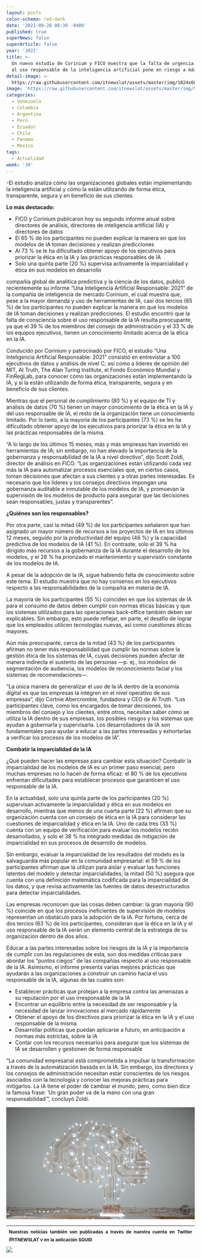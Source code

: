 ```yaml
---
layout: posts
color-schema: red-dark
date: '2021-09-28 08:30 -0400'
published: true
superNews: false
superArticle: false
year: '2021'
title: >-
  Un nuevo estudio de Corinium y FICO muestra que la falta de urgencia en torno
  al uso responsable de la inteligencia artificial pone en riesgo a más empresas
detail-image: >-
  https://raw.githubusercontent.com/itnewslat/assets/master/img/1024x680/AI-g.jpg
image: 'https://raw.githubusercontent.com/itnewslat/assets/master/img/540x320/AI-p.jpg'
categories:
  - Venezuela
  - Colombia
  - Argentina
  - Perú
  - Ecuador
  - Chile
  - Panama
  - Mexico
tags:
  - Actualidad
week: '39'
---
```

-El estudio analiza cómo las organizaciones globales están implementando la inteligencia artificial y cómo la están utilizando de forma ética, transparente, segura y en beneficio de sus clientes 

**Lo más destacado:**

- FICO y Corinium publicaron hoy su segundo informe anual sobre directores de análisis, directores de inteligencia artificial (IA) y directores de datos
- El 65 % de los participantes no pueden explicar la manera en que los modelos de IA toman decisiones y realizan predicciones 
- Al 73 % se le ha dificultado obtener apoyo de los ejecutivos para priorizar la ética en la IA y las prácticas responsables de IA  
- Solo una quinta parte (20 %) supervisa activamente la imparcialidad y ética en sus modelos en desarrollo

 compañía global de analítica predictiva y la ciencia de los datos, publicó recientemente su informe “Una Inteligencia Artificial Responsable: 2021” de la compañía de inteligencia de mercado Corinium, el cual muestra que, pese a la mayor demanda y uso de herramientas de IA, casi dos tercios (65 %) de los participantes no pueden explicar la manera en que los modelos de IA toman decisiones y realizan predicciones. El estudio encontró que la falta de consciencia sobre el uso responsable de la IA resulta preocupante, ya que el 39 % de los miembros del consejo de administración y el 33 % de los equipos ejecutivos, tienen un conocimiento limitado acerca de la ética en la IA.

Conducido por Corinium y patrocinado por FICO, el estudio “Una Inteligencia Artificial Responsable: 2021”  consistió en entrevistar a 100 ejecutivos de datos y análisis de nivel C; así como a líderes de opinión del MIT, AI Truth, The Alan Turing Institute, el Fondo Económico Mundial y FinRegLab, para conocer cómo las organizaciones están implementando la IA, y si la están utilizando de forma ética, transparente, segura y en beneficio de sus clientes. 

Mientras que el personal de cumplimiento (80 %) y el equipo de TI y análisis de datos (70 %) tienen un mayor conocimiento de la ética en la IA y del uso responsable de IA, el resto de la organización tiene un conocimiento limitado. Por lo tanto, a la mayoría de los participantes (73 %) se les ha dificultado obtener apoyo de los ejecutivos para priorizar la ética en la IA y las prácticas responsables de la misma.

“A lo largo de los últimos 15 meses, más y más empresas han invertido en herramientas de IA; sin embargo, no han elevado la importancia de la gobernanza y responsabilidad de la IA a nivel directivo”, dijo Scott Zoldi, director de análisis en FICO. “Las organizaciones están utilizando cada vez más la IA para automatizar procesos esenciales que, en ciertos casos, toman decisiones que afectan a sus clientes y a otras partes interesadas. Es necesario que los líderes y los consejos directivos impongan una gobernanza auditable e inmutable de los modelos de IA, y promuevan la supervisión de los modelos de producto para asegurar que las decisiones sean responsables, justas y transparentes”.

**¿Quiénes son los responsables?**

Por otra parte, casi la mitad (49 %) de los participantes señalaron que han asignado un mayor número de recursos a los proyectos de IA en los últimos 12 meses, seguido por la productividad del equipo (46 %) y la capacidad predictiva de los modelos de IA (41 %). En contraste, solo el 39 % ha dirigido más recursos a la gobernanza de la IA durante el desarrollo de los modelos, y el 28 % ha priorizado el mantenimiento y supervisión constante de los modelos de IA.

A pesar de la adopción de la IA, sigue habiendo falta de conocimiento sobre este tema. El estudio muestra que no hay consenso en los ejecutivos respecto a las responsabilidades de la compañía en materia de IA. 

La mayoría de los participantes (55 %) coinciden en que los sistemas de IA para el consumo de datos deben cumplir con normas éticas básicas y que los sistemas utilizados para las operaciones back-office también deben ser explicables. Sin embargo, esto puede reflejar, en parte, el desafío de lograr que los empleados utilicen tecnologías nuevas, así como cuestiones éticas mayores.

Aún más preocupante, cerca de la mitad (43 %) de los participantes afirman no tener más responsabilidad que cumplir las normas sobre la gestión ética de los sistemas de IA, cuyas decisiones pueden afectar de manera indirecta el sustento de las personas —p. ej., los modelos de segmentación de audiencia, los modelos de reconocimiento facial y los sistemas de recomendaciones—.

“La única manera de generalizar el uso de la IA dentro de la economía digital es que las empresas la integren en el nivel operativo de sus empresas”, dijo Cortnie Abercrombie, fundadora y CEO de AI Truth. “Los participantes clave, como los encargados de tomar decisiones, los miembros del consejo y los clientes, entre otros, necesitan saber cómo se utiliza la IA dentro de sus empresas, los posibles riesgos y los sistemas que ayudan a gobernarla y supervisarla. Los desarrolladores de IA son fundamentales para ayudar a educar a las partes interesadas y exhortarlas a verificar los procesos de los modelos de IA”.

**Combatir la imparcialidad de la IA**

¿Qué pueden hacer las empresas para cambiar esta situación? Combatir la imparcialidad de los modelos de IA es un primer paso esencial, pero muchas empresas no lo hacen de forma eficaz: el 80 % de los ejecutivos enfrentan dificultades para establecer procesos que garanticen el uso responsable de la IA.

En la actualidad, solo una quinta parte de los participantes (20 %) supervisan activamente la imparcialidad y ética en sus modelos en desarrollo, mientras que menos de una cuarta parte (22 %) afirman que su organización cuenta con un consejo de ética en la IA para considerar las cuestiones de imparcialidad y ética en la IA. Uno de cada tres (33 %) cuenta con un equipo de verificación para evaluar los modelos recién desarrollados, y solo el 38 % ha integrado medidas de mitigación de imparcialidad en sus procesos de desarrollo de modelos. 

Sin embargo, evaluar la imparcialidad de los resultados del modelo es la salvaguardia más popular en la comunidad empresarial: el 59 % de los participantes afirman que la utilizan para aislar y evaluar las funciones latentes del modelo y detectar imparcialidades; la mitad (50 %) asegura que cuenta con una definición matemática codificada para la imparcialidad de los datos, y que revisa activamente las fuentes de datos desestructurados para detectar imparcialidades.

Las empresas reconocen que las cosas deben cambiar: la gran mayoría (90 %) coincide en que los procesos ineficientes de supervisión de modelos representan un obstáculo para la adopción de la IA. Por fortuna, cerca de dos tercios (63 %) de los participantes, consideran que la ética en la IA y el uso responsable de la IA serán un elemento central de la estrategia de su organización dentro de dos años.

Educar a las partes interesadas sobre los riesgos de la IA y la importancia de cumplir con las regulaciones de esta, son dos medidas críticas para abordar los “puntos ciegos” de las compañías respecto al uso responsable de la IA. Asimismo, el informe presenta varias mejores prácticas que ayudarán a las organizaciones a construir un camino hacia el uso responsable de la IA, algunas de las cuales son: 

- Establecer prácticas que protejan a la empresa contra las amenazas a su reputación por el uso irresponsable de la IA
- Encontrar un equilibrio entre la necesidad de ser responsable y la necesidad de lanzar innovaciones al mercado rápidamente 
- Obtener el apoyo de los directivos para priorizar la ética en la IA y el uso responsable de la misma
- Desarrollar políticas que puedan aplicarse a futuro, en anticipación a normas más estrictas, sobre la IA
- Contar con los recursos necesarios para asegurar que los sistemas de IA se desarrollen y gestionen de forma responsable

“La comunidad empresarial está comprometida a impulsar la transformación a través de la automatización basada en la IA. Sin embargo, los directores y los consejos de administración necesitan estar conscientes de los riesgos asociados con la tecnología y conocer las mejoras prácticas para mitigarlos. La IA tiene el poder de cambiar el mundo, pero, como bien dice la famosa frase: ‘Un gran poder va de la mano con una gran responsabilidad’”, concluyó Zoldi. 

![](https://raw.githubusercontent.com/itnewslat/assets/master/img/540x320/AI-p.jpg)

<table style="height: 42px;" width="569">
<tbody>
<tr>
<td style="text-align: justify;"><sub><strong>Nuestras noticias también son publicadas a través de nuestra cuenta en Twitter <a href="https://twitter.com/itnewslat?lang=es">@ITNEWSLAT</a> y en la aplicación <a href="https://squidapp.co/en/">SQUID</a></strong></sub></td>
</tr>
</tbody>
</table>

<img src="https://tracker.metricool.com/c3po.jpg?hash=56f88a41e39ab42c063cc51676587a04"/>